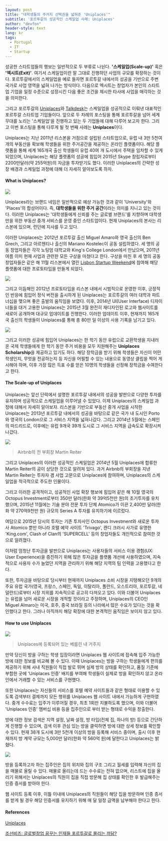 ```yaml
---
layout: post
title: "대학생들의 주거지 선택권을 넓혀준 'Uniplaces'"
subtitle: '포르투갈의 성공적인 스케일업 사례: Uniplaces'
author: "devfon"
header-style: text
lang: kr
tags:
  - Portugal
  - IT
  - Startup
---
```


성공한 스타트업들의 행보는 일반적으로 두 부류로 나뉜다. **'스케일업(Scale-up)'** 혹은 **'엑시트(Exit)'**. 여기서 스케일업이란 말 그대로 진행하던 사업의 규모를 확장하는 것이다. 포르투갈에서의 스케일업을 예로 들자면 포르투갈 내에서의 성공을 기반으로 주변 국가로 사업 영역을 넓혀 나가는 방식이다. 다음으로 엑시트는 창업자가 본인의 스타트업 기업을 일정 수준으로 성장시킨 다음 좋은 조건을 제시한 타사에 사업을 매각하는 것을 의미한다.

그리고 포르투갈의 [Uniplaces](https://www.uniplaces.com/)와 [Talkdesk](https://www.talkdesk.com/)는 스케일업을 성공적으로 이뤄낸 대표적인 포르투갈 스타트업 기업들이다. 앞으로 두 차례의 포스팅을 통해 포르투갈을 넘어 세계 무대를 노리는 '스케일업'을 진행하고 있는 두 기업들에 대해 다루어 보고자 한다. 그리고 이번 포스팅을 통해 다루게 될 첫 번째 사례는 **Uniplaces**이다.

Uniplaces는 지난 2011년 리스본을 거점으로 설립된 스타트업으로, 유럽 내 3만 5천여 개의 부동산을 확보해 학생들을 위한 주거공간을 제공하는 온라인 플랫폼이다. 해당 플랫폼을 통해 세계 165개국 출신 학생들이 유럽 40여 개 도시에서 주택을 임차할 수 있게 되었으며, Uniplaces는 해당 플랫폼의 성공에 힘입어 2015년 Skype 창립자로부터 2200만달러(약 255억원)의 자금을 투자받기도 했다. 이러한 Uniplaces의 간략한 성장 배경과 스케일업 과정에 대해 더 자세히 알아보도록 하자.


#### What is Uniplaces?
![](/img/in-post/unilogo.jpg)

Uniplaces라는 브랜드 네임은 일반적으로 예상 가능한 것과 같이 'University'와 'Places'의 합성어이다. 즉, **대학생들을 위한 주거 공간**이라는 의미를 지니고 있는 것이다. 이러한 Uniplaces는 '대학생들에게 신뢰를 주는 글로벌 브랜드'를 지향하며 대학생만을 위한 부동산 중개 서비스를 운영 중인 스타트업이다. 현재 Uniplaces의 본사는 리스본에 있으며, 런던에 지사를 두고 있다.

이러한 Uniplaces는 2012년 포르투갈 출신 Miguel Amaro와 영국 출신의 Ben Grech, 그리고 아르헨티나 출신의 Mariano Kostelec이 공동 설립하였다. 세 명의 공동 창업자들은 각각 노팅엄 대학교와 King's College London에서 만났으며, 2011년 여름 이미 현재 사업과 관련한 모든 구상을 마쳤다고 한다. 구상을 마친 후 세 명의 공동 창업자들은 같은 해 11월 리스본에서 열린 [Lisbon Startup Weekend](http://communities.techstars.com/portugal/lisbon/startup-weekend)에 참여해 해당 플랫폼에 대한 프로토타입을 만들게 되었다.

![](/img/in-post/uniweb.png)

그리고 이듬해인 2012년 프로토타입을 리스본 내에서 시범적으로 운영한 이후, 긍정적인 반응에 힘입어 정식 버전을 출시하게 된 Uniplaces는 포르투갈의 여러 대학과 파트너십을 맺으며 좋은 출발의 움직임을 보였다. 이후, 2014년 UI(User Interface) 디자이너들을 대거 고용한 Uniplaces는 2015년 3월 완전히 재디자인된 로고와 웹사이트를 새로이 공개하며 대규모 업데이트를 진행한다. 이러한 업데이트 이후, 현재까지 165개국 출신의 학생들이 Uniplaces를 통해 총 80만 일 이상의 사용 기록을 남기고 있다.

![](/img/in-post/unischolar.jpg)

그리고 이러한 성공에 힘입어 Uniplaces는 한 학기 동안 유럽으로 교환학생을 지내러 온 국제 학생들에게 한 학기 동안 주거 비용을 모두 지원해주는 **Uniplaces Scholarship**을 제공하고 있기도 하다. 해당 장학금을 받기 위해 학생들은 자신이 어떤 학생인지, 무엇을 전공하는지 등 자신을 어필할 수 있는 내용으로 동영상 클립을 찍어 게시해야 하며, 이후 가장 많은 득표 수를 얻은 10명의 학생들을 선정해 장학금을 수여한다고 한다.


#### The Scale-up of Uniplaces
Uniplaces는 앞선 단락에서 설명한 포르투갈 내에서의 성공을 발판으로 다양한 투자를 유치하며 성공적으로 스케일업을 이루어낼 수 있었다. 이제 Uniplaces의 스케일업 과정에 대해서 자세히 알아보자. 리스본을 기반으로 부동산 중개 사업을 시작한 Uniplaces는 2013년 포르투갈 내에서의 성공을 바탕으로 같은 국가 내 도시인 Porto와 영국의 London으로 그 서비스 지역을 넓혀나갔다. 그리고 2014년 5월에는 스페인의 마드리드로, 이후에는 유럽 9개국 39개 도시로 그 서비스 지역을 급속도로 확장시켜 나갔다.

![](/img/in-post/martin.jpg)
> Airbnb의 전 부회장 Martin Reiter

그리고 Uniplaces의 이러한 성공적인 스케일업은 2014년 5월 Uniplaces에 합류한 Martin Reiter의 공이 상당한 것으로 알려져 있다. 과거 Airbnb의 부회장을 지낸 Martin Reiter는 투자자 겸 사업 고문으로 Uniplaces에 참여하며, Uniplaces의 스케일업을 적극적으로 주도한 인물이다.

그리고 이러한 공격적이고, 성공적인 사업 확장 행보에 힘입어 같은 해 10월 영국의 Octopus Investment로부터 350만 달러(한화 약 39억5천만 원)의 초기투자를 유치했으며, 2015년 11월에는 기술 분야 전문 투자 단체 Atomico가 이끈 2,400만 달러(한화 약 270억9천만 원) 규모의 Series A 투자를 유치하기에 이르렀다.

여담으로 2015년 당시의 투자는 기존 투자사인 Octopus Investment와 새로운 투자사 Atomico 뿐만 아니라 호텔 예약 사이트 'Trivago', 캔디 크러시 사가로 유명한 'King.com', Clash of Clan의 'SUPERCELL' 등의 창업자들도 개인적으로 참여한 것으로 알려졌다.

이처럼 엄청난 투자금을 발판으로 Uniplaces는 사용자들의 서비스 이용 경험(UX: User Experience)을 증진하기 위해 많은 투자금을 플랫폼 개선에 사용하였으며, 지속적으로 사용자 수가 늘었던 지역을 관리하기 위해 해당 지역의 팀 인력을 고용했다고 한다.

또한, 투자금을 바탕으로 당시부터 현재까지 Uniplaces 소비 시장을 지탱해오던 9개의 주요 유럽 국가(영국, 프랑스, 스페인, 독일, 이탈리아, 폴란드, 오스트리아, 포르투갈, 네덜란드)로부터 시장 지위를 지속적으로 공고히 다져오고 있다. 이와 더불어 Uniplaces는 유럽을 넘어 새로운 시장을 개척할 것이라고 주장하며, Uniplaces의 CEO인 Miguel Almaro는 미국, 호주, 중국 브라질 등의 나라에서 많은 수요가 있다는 것을 확인했다고 한다. 그러나 아직까지 해당 확장에 대한 본격적인 움직임은 보이지 않고 있다.


#### How to use Uniplaces
![](/img/in-post/uniber.png)
> Uniplaces에 등록되어 있는 베를린 내 거주지

만약 당신이 방을 구하는 학생 입장이라면 Uniplaces 웹 사이트에 접속해 입주 가능한 방에 대한 정보를 비교해 볼 수 있다. 이때 Uniplaces는 방을 구하는 학생들에게 편의를 제공하기 위해 사내 직원들이 직접 발로 뛰며 실제 방의 상태를 확인하고, 품질 기준에 부합한 곳에 'Uniplaces 인증' 배지를 부여해 학생들이 실제로 방을 확인하지 않고 온라인에서 거래할 수 있는 서비스를 구현했다.

또한 Uniplaces는 자신들의 서비스를 호텔 예약 사이트들과 같은 형태로 이용할 수 있도록 검색부터 결제까지 모든 행위를 Uniplaces 웹 사이트 내에서 가능하게 구현하였다. 중개 수수료는 입주가 이루어질 경우, 최초 1회만 지불하도록 했으며, 이와 더불어 'Uniplaces 인증' 멤버십 비용 등을 집주인으로 부터 받는 형태로 수익을 창출한다.

방에 대한 정보 검색은 지역 설정, 날짜 설정, 방 타입(전체 집, 하나의 방) 등으로 간단하게 진행할 수 있으며, 검색 이후 관심 있는 방을 클릭하면 방에 대한 상세 정보를 확인할 수 있다. 현재 38개 도시에 3만 5천개 이상의 방을 등록해 서비스 중이며, 출시 이후 현재까지 방 계약 규모는 5,000만 달러(한화 약 560억 원)에 달한다고 Uniplaces는 밝혔다.

![](/img/in-post/uniworks.png)

방을 등록하고자 하는 집주인은 집의 위치와 집의 구조 그리고 월세를 입력해 자신의 집을 매물로 올릴 수 있다. 매물로 올리는데 드는 수수료는 전혀 없으며, 리스트에 집을 올리기 위해서는 Uniplaces의 직원이 집을 직접 방문해 집 상태를 확인한 후 발급해주는 인증 증서를 받아야 한다.

웹 사이트 등록 이후, 이틀 이내에 Uniplaces의 직원들이 해당 집을 방문하며 인증 증서를 받게 될 경우 해당 인증서를 유지하기 위해 매 달 일정 금액을 납부해야 한다고 한다.


#### References
[Uniplaces](https://www.uniplaces.com/)

[조선비즈: 글로벌창업 꿈꾸는 인재들 포르투갈로 몰리는 까닭?
](http://biz.chosun.com/site/data/html_dir/2017/01/22/2017012201479.html)